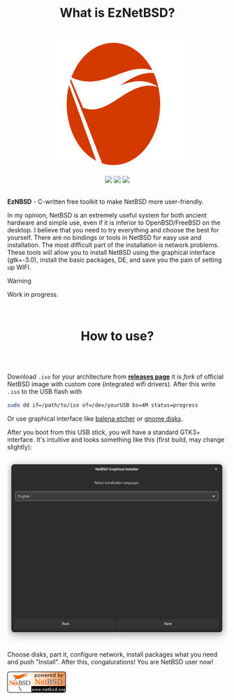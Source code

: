 <h1 align=center> What is EzNetBSD? </h1>
<br>

<div align = center> 
<a href="https://github.com/Nam4ik/EasyNetBSD"> 
 <img src="./Resources/Docs/image.png", width=300, height=300> 
</a>
<br> 
<br> 
 
<img src="https://img.shields.io/badge/C-language-00599C?style=for-the-badge&logo=c&logoColor=white">
<img src="https://img.shields.io/badge/GTK-3.0-7FE719?style=for-the-badge&logo=gtk&logoColor=black">

<a href="https://www.netbsd.org/">
  <img src="https://img.shields.io/badge/NetBSD-%F0%9F%98%88-FF6F00?style=for-the-badge">
</a>

</div>

<br>

**EzNBSD** - C-written free toolkit to make NetBSD more user-friendly.

In my opinion, NetBSD is an extremely useful system for both ancient hardware and simple use, even if it is inferior to OpenBSD/FreeBSD on the desktop. 
I believe that you need to try everything and choose the best for yourself. There are no bindings or tools in NetBSD for easy use and installation. 
The most difficult part of the installation is network problems. These tools will allow you to install NetBSD using the graphical interface (gtk+-3.0), install 
the basic packages, DE, and save you the pain of setting up WIFI. 

> [!WARNING]
> Work in progress.

<br> 
<h1 align=center> How to use? </h1>
<br>
<br>

Download `.iso` for your architecture from **[releases page](https://github.com/Nam4ik/EasyNetBSD/releases)** it is _fork_ of official NetBSD image with custom core (integrated wifi drivers). After this write `.iso` to the USB flash with 

```bash
sudo dd if=/path/to/iso of=/dev/yourUSB bs=4M status=progress
```

Or use graphical interface like [balena etcher](https://etcher.balena.io/) or [gnome disks](https://gitlab.gnome.org/GNOME/gnome-disk-utility).  

After you boot from this USB stick, you will have a standard GTK3+ interface. It's intuitive and looks something like this (first build, may change slightly):

<div align=center> 
<img src="./Resources/Docs/GUIExample.png"> 
</div>

Choose disks, part it, configure network, install packages what you need and push "Install". After this, congalurations! You are NetBSD user now!

<img src="./Resources/Docs/poweredby.png">




